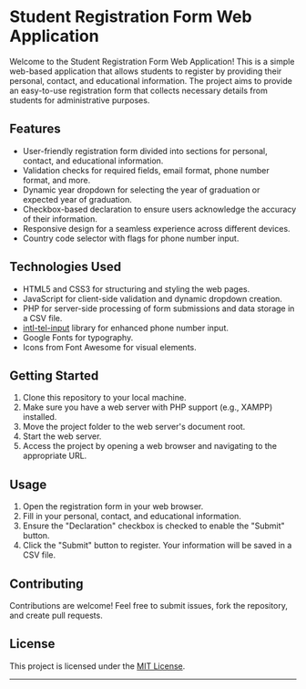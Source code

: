 # Student Registration Form Web Application

Welcome to the Student Registration Form Web Application! This is a simple web-based application that allows students to register by providing their personal, contact, and educational information. The project aims to provide an easy-to-use registration form that collects necessary details from students for administrative purposes.

## Features

- User-friendly registration form divided into sections for personal, contact, and educational information.
- Validation checks for required fields, email format, phone number format, and more.
- Dynamic year dropdown for selecting the year of graduation or expected year of graduation.
- Checkbox-based declaration to ensure users acknowledge the accuracy of their information.
- Responsive design for a seamless experience across different devices.
- Country code selector with flags for phone number input.

## Technologies Used

- HTML5 and CSS3 for structuring and styling the web pages.
- JavaScript for client-side validation and dynamic dropdown creation.
- PHP for server-side processing of form submissions and data storage in a CSV file.
- [intl-tel-input](https://github.com/jackocnr/intl-tel-input) library for enhanced phone number input.
- Google Fonts for typography.
- Icons from Font Awesome for visual elements.

## Getting Started

1. Clone this repository to your local machine.
2. Make sure you have a web server with PHP support (e.g., XAMPP) installed.
3. Move the project folder to the web server's document root.
4. Start the web server.
5. Access the project by opening a web browser and navigating to the appropriate URL.

## Usage

1. Open the registration form in your web browser.
2. Fill in your personal, contact, and educational information.
3. Ensure the "Declaration" checkbox is checked to enable the "Submit" button.
4. Click the "Submit" button to register. Your information will be saved in a CSV file.

## Contributing

Contributions are welcome! Feel free to submit issues, fork the repository, and create pull requests.

## License

This project is licensed under the [MIT License](LICENSE).

---
